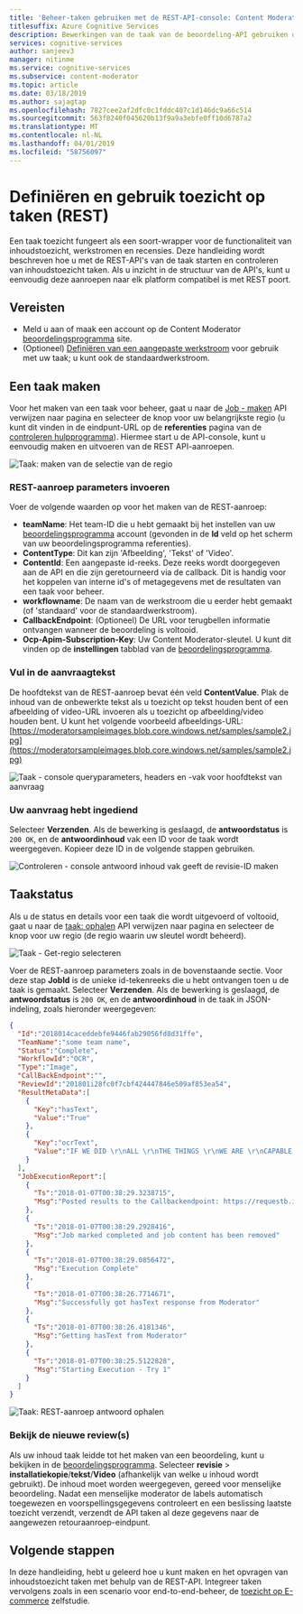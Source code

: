```yaml
---
title: 'Beheer-taken gebruiken met de REST-API-console: Content Moderator'
titlesuffix: Azure Cognitive Services
description: Bewerkingen van de taak van de beoordeling-API gebruiken om end-to-end inhoudstoezicht taken voor de afbeelding of tekst inhoud in Azure Content Moderator.
services: cognitive-services
author: sanjeev3
manager: nitinme
ms.service: cognitive-services
ms.subservice: content-moderator
ms.topic: article
ms.date: 03/18/2019
ms.author: sajagtap
ms.openlocfilehash: 7827cee2af2dfc0c1fddc407c1d146dc9a66c514
ms.sourcegitcommit: 563f8240f045620b13f9a9a3ebfe0ff10d6787a2
ms.translationtype: MT
ms.contentlocale: nl-NL
ms.lasthandoff: 04/01/2019
ms.locfileid: "58756097"
---
```

# <a name="define-and-use-moderation-jobs-rest"></a>Definiëren en gebruik toezicht op taken (REST)

Een taak toezicht fungeert als een soort-wrapper voor de functionaliteit van inhoudstoezicht, werkstromen en recensies. Deze handleiding wordt beschreven hoe u met de REST-API's van de taak starten en controleren van inhoudstoezicht taken. Als u inzicht in de structuur van de API's, kunt u eenvoudig deze aanroepen naar elk platform compatibel is met REST poort.

## <a name="prerequisites"></a>Vereisten

- Meld u aan of maak een account op de Content Moderator [beoordelingsprogramma](https://contentmoderator.cognitive.microsoft.com/) site.
- (Optioneel) [Definiëren van een aangepaste werkstroom](./Review-Tool-User-Guide/Workflows.md) voor gebruik met uw taak; u kunt ook de standaardwerkstroom.

## <a name="create-a-job"></a>Een taak maken

Voor het maken van een taak voor beheer, gaat u naar de [Job - maken](https://westus2.dev.cognitive.microsoft.com/docs/services/580519463f9b070e5c591178/operations/580519483f9b0709fc47f9c5) API verwijzen naar pagina en selecteer de knop voor uw belangrijkste regio (u kunt dit vinden in de eindpunt-URL op de **referenties** pagina van de [controleren hulpprogramma](https://contentmoderator.cognitive.microsoft.com/)). Hiermee start u de API-console, kunt u eenvoudig maken en uitvoeren van de REST API-aanroepen.

![Taak: maken van de selectie van de regio](images/test-drive-job-1.png)

### <a name="enter-rest-call-parameters"></a>REST-aanroep parameters invoeren

Voer de volgende waarden op voor het maken van de REST-aanroep:

- **teamName**: Het team-ID die u hebt gemaakt bij het instellen van uw [beoordelingsprogramma](https://contentmoderator.cognitive.microsoft.com/) account (gevonden in de **Id** veld op het scherm van uw beoordelingsprogramma referenties).
- **ContentType**: Dit kan zijn 'Afbeelding', 'Tekst' of 'Video'.
- **ContentId**: Een aangepaste id-reeks. Deze reeks wordt doorgegeven aan de API en die zijn geretourneerd via de callback. Dit is handig voor het koppelen van interne id's of metagegevens met de resultaten van een taak voor beheer.
- **workflowname**: De naam van de werkstroom die u eerder hebt gemaakt (of 'standaard' voor de standaardwerkstroom).
- **CallbackEndpoint**: (Optioneel) De URL voor terugbellen informatie ontvangen wanneer de beoordeling is voltooid.
- **Ocp-Apim-Subscription-Key**: Uw Content Moderator-sleutel. U kunt dit vinden op de **instellingen** tabblad van de [beoordelingsprogramma](https://contentmoderator.cognitive.microsoft.com).

### <a name="fill-in-the-request-body"></a>Vul in de aanvraagtekst

De hoofdtekst van de REST-aanroep bevat één veld **ContentValue**. Plak de inhoud van de onbewerkte tekst als u toezicht op tekst houden bent of een afbeelding of video-URL invoeren als u toezicht op afbeelding/video houden bent. U kunt het volgende voorbeeld afbeeldings-URL: [https://moderatorsampleimages.blob.core.windows.net/samples/sample2.jpg](https://moderatorsampleimages.blob.core.windows.net/samples/sample2.jpg)

![Taak - console queryparameters, headers en -vak voor hoofdtekst van aanvraag](images/job-api-console-inputs.PNG)

### <a name="submit-your-request"></a>Uw aanvraag hebt ingediend

Selecteer **Verzenden**. Als de bewerking is geslaagd, de **antwoordstatus** is `200 OK`, en de **antwoordinhoud** vak een ID voor de taak wordt weergegeven. Kopieer deze ID in de volgende stappen gebruiken.

![Controleren - console antwoord inhoud vak geeft de revisie-ID maken](images/test-drive-job-3.PNG)

## <a name="get-job-status"></a>Taakstatus

Als u de status en details voor een taak die wordt uitgevoerd of voltooid, gaat u naar de [taak: ophalen](https://westus2.dev.cognitive.microsoft.com/docs/services/580519463f9b070e5c591178/operations/580519483f9b0709fc47f9c3) API verwijzen naar pagina en selecteer de knop voor uw regio (de regio waarin uw sleutel wordt beheerd).

![Taak - Get-regio selecteren](images/test-drive-region.png)

Voer de REST-aanroep parameters zoals in de bovenstaande sectie. Voor deze stap **JobId** is de unieke id-tekenreeks die u hebt ontvangen toen u de taak is gemaakt. Selecteer **Verzenden**. Als de bewerking is geslaagd, de **antwoordstatus** is `200 OK`, en de **antwoordinhoud** in de taak in JSON-indeling, zoals hieronder weergegeven:

```json
{  
  "Id":"2018014caceddebfe9446fab29056fd8d31ffe",
  "TeamName":"some team name",
  "Status":"Complete",
  "WorkflowId":"OCR",
  "Type":"Image",
  "CallBackEndpoint":"",
  "ReviewId":"201801i28fc0f7cbf424447846e509af853ea54",
  "ResultMetaData":[  
    {  
      "Key":"hasText",
      "Value":"True"
    },
    {  
      "Key":"ocrText",
      "Value":"IF WE DID \r\nALL \r\nTHE THINGS \r\nWE ARE \r\nCAPABLE \r\nOF DOING, \r\nWE WOULD \r\nLITERALLY \r\nASTOUND \r\nOURSELVE \r\n"
    }
  ],
  "JobExecutionReport":[  
    {  
      "Ts":"2018-01-07T00:38:29.3238715",
      "Msg":"Posted results to the Callbackendpoint: https://requestb.in/vxke1mvx"
    },
    {  
      "Ts":"2018-01-07T00:38:29.2928416",
      "Msg":"Job marked completed and job content has been removed"
    },
    {  
      "Ts":"2018-01-07T00:38:29.0856472",
      "Msg":"Execution Complete"
    },
    {  
      "Ts":"2018-01-07T00:38:26.7714671",
      "Msg":"Successfully got hasText response from Moderator"
    },
    {  
      "Ts":"2018-01-07T00:38:26.4181346",
      "Msg":"Getting hasText from Moderator"
    },
    {  
      "Ts":"2018-01-07T00:38:25.5122828",
      "Msg":"Starting Execution - Try 1"
    }
  ]
}
```

![Taak: REST-aanroep antwoord ophalen](images/test-drive-job-5.png)

### <a name="examine-the-new-reviews"></a>Bekijk de nieuwe review(s)

Als uw inhoud taak leidde tot het maken van een beoordeling, kunt u bekijken in de [beoordelingsprogramma](https://contentmoderator.cognitive.microsoft.com). Selecteer **revisie** > **installatiekopie**/**tekst**/**Video** (afhankelijk van welke u inhoud wordt gebruikt). De inhoud moet worden weergegeven, gereed voor menselijke beoordeling. Nadat een menselijke moderator de labels automatisch toegewezen en voorspellingsgegevens controleert en een beslissing laatste toezicht verzendt, verzendt de API taken al deze gegevens naar de aangewezen retouraanroep-eindpunt.

## <a name="next-steps"></a>Volgende stappen

In deze handleiding, hebt u geleerd hoe u kunt maken en het opvragen van inhoudstoezicht taken met behulp van de REST-API. Integreer taken vervolgens zoals in een scenario voor end-to-end-beheer, de [toezicht op E-commerce](./ecommerce-retail-catalog-moderation.md) zelfstudie.
